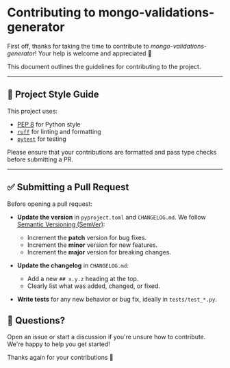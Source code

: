 # Contributing to mongo-validations-generator

First off, thanks for taking the time to contribute to _mongo-validations-generator_! Your help is welcome and appreciated 🙌

This document outlines the guidelines for contributing to the project.

---

## 🧠 Project Style Guide

This project uses:

- [PEP 8](https://peps.python.org/pep-0008/) for Python style
- [`ruff`](https://docs.astral.sh/ruff/) for linting and formatting
- [`pytest`](https://docs.pytest.org/) for testing

Please ensure that your contributions are formatted and pass type checks before submitting a PR.

---

## ✅ Submitting a Pull Request

Before opening a pull request:

- **Update the version** in `pyproject.toml` and `CHANGELOG.md`. We follow [Semantic Versioning (SemVer)](https://semver.org/):

  - Increment the **patch** version for bug fixes.
  - Increment the **minor** version for new features.
  - Increment the **major** version for breaking changes.

- **Update the changelog** in `CHANGELOG.md`:

  - Add a new `## x.y.z` heading at the top.
  - Clearly list what was added, changed, or fixed.

- **Write tests** for any new behavior or bug fix, ideally in `tests/test_*.py`.

## 🙋 Questions?

Open an issue or start a discussion if you're unsure how to contribute. We're happy to help you get started!

Thanks again for your contributions 💙
